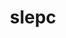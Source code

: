 ---
title: "slepc"
layout: cache
categories: [package, develop-2024-03-24]
meta: {"versions": ["3.20.2"], "compilers": ["cce@=15.0.1", "gcc@=11.4.0", "gcc@=9.4.0", "oneapi@=2023.2.0", "oneapi@=2024.0.0"], "oss": ["amzn2", "rhel8", "ubuntu20.04", "ubuntu22.04"], "platforms": ["linux"], "targets": ["neoverse_v1", "neoverse_v2", "ppc64le", "x86_64_v3", "x86_64_v4", "zen4"], "stacks": ["aws-pcluster-x86_64_v4", "e4s", "e4s-cray-rhel", "e4s-neoverse-v2", "e4s-neoverse_v1", "e4s-oneapi", "e4s-power", "e4s-rocm-external", "root"], "num_specs": 12, "num_specs_by_stack": {"aws-pcluster-x86_64_v4": 2, "root": 12, "e4s-cray-rhel": 1, "e4s-power": 2, "e4s-neoverse_v1": 1, "e4s-neoverse-v2": 1, "e4s": 2, "e4s-rocm-external": 2, "e4s-oneapi": 1}}
spec_details: [{"hash": "f3qb5cye7f22pwhub4i2zvzl5fmefitf", "compiler": "oneapi@=2023.2.0", "versions": ["3.20.2"], "os": "amzn2", "platform": "linux", "target": "x86_64_v3", "variants": ["~arpack", "~blopex", "build_system=generic", "~cuda", "~hpddm", "~rocm"], "stacks": ["aws-pcluster-x86_64_v4", "root"], "size": "-", "tarball": "https://binaries.spack.io/releases/develop-2024-03-24/build_cache/linux-amzn2-x86_64_v3/oneapi-2023.2.0/slepc-3.20.2/linux-amzn2-x86_64_v3-oneapi-2023.2.0-slepc-3.20.2-f3qb5cye7f22pwhub4i2zvzl5fmefitf.spack"}, {"hash": "3ymvuczskzjqum7t3kgcjcod3ni5oide", "compiler": "oneapi@=2023.2.0", "versions": ["3.20.2"], "os": "amzn2", "platform": "linux", "target": "x86_64_v4", "variants": ["~arpack", "~blopex", "build_system=generic", "~cuda", "~hpddm", "~rocm"], "stacks": ["aws-pcluster-x86_64_v4", "root"], "size": "-", "tarball": "https://binaries.spack.io/releases/develop-2024-03-24/build_cache/linux-amzn2-x86_64_v4/oneapi-2023.2.0/slepc-3.20.2/linux-amzn2-x86_64_v4-oneapi-2023.2.0-slepc-3.20.2-3ymvuczskzjqum7t3kgcjcod3ni5oide.spack"}, {"hash": "xnqh3vf5e5vhjitkzullz6ocxjoawawx", "compiler": "cce@=15.0.1", "versions": ["3.20.2"], "os": "rhel8", "platform": "linux", "target": "zen4", "variants": ["+arpack", "~blopex", "build_system=generic", "~cuda", "~hpddm", "~rocm"], "stacks": ["root", "e4s-cray-rhel"], "size": "-", "tarball": "https://binaries.spack.io/releases/develop-2024-03-24/build_cache/linux-rhel8-zen4/cce-15.0.1/slepc-3.20.2/linux-rhel8-zen4-cce-15.0.1-slepc-3.20.2-xnqh3vf5e5vhjitkzullz6ocxjoawawx.spack"}, {"hash": "gehqsv6apj24zfgsrgezlf5spzszavr3", "compiler": "gcc@=9.4.0", "versions": ["3.20.2"], "os": "ubuntu20.04", "platform": "linux", "target": "ppc64le", "variants": ["+arpack", "~blopex", "build_system=generic", "+cuda", "cuda_arch=70", "~hpddm", "~rocm"], "stacks": ["root", "e4s-power"], "size": "-", "tarball": "https://binaries.spack.io/releases/develop-2024-03-24/build_cache/linux-ubuntu20.04-ppc64le/gcc-9.4.0/slepc-3.20.2/linux-ubuntu20.04-ppc64le-gcc-9.4.0-slepc-3.20.2-gehqsv6apj24zfgsrgezlf5spzszavr3.spack"}, {"hash": "zzbjesjxom47r2r53d2pswd6wlg5inrt", "compiler": "gcc@=9.4.0", "versions": ["3.20.2"], "os": "ubuntu20.04", "platform": "linux", "target": "ppc64le", "variants": ["+arpack", "~blopex", "build_system=generic", "~cuda", "~hpddm", "~rocm"], "stacks": ["root", "e4s-power"], "size": "-", "tarball": "https://binaries.spack.io/releases/develop-2024-03-24/build_cache/linux-ubuntu20.04-ppc64le/gcc-9.4.0/slepc-3.20.2/linux-ubuntu20.04-ppc64le-gcc-9.4.0-slepc-3.20.2-zzbjesjxom47r2r53d2pswd6wlg5inrt.spack"}, {"hash": "dqy4x5uvhmjvgtluhdpqg5mamqmr55l4", "compiler": "gcc@=11.4.0", "versions": ["3.20.2"], "os": "ubuntu22.04", "platform": "linux", "target": "neoverse_v1", "variants": ["+arpack", "~blopex", "build_system=generic", "~cuda", "~hpddm", "~rocm"], "stacks": ["e4s-neoverse_v1", "root"], "size": "-", "tarball": "https://binaries.spack.io/releases/develop-2024-03-24/build_cache/linux-ubuntu22.04-neoverse_v1/gcc-11.4.0/slepc-3.20.2/linux-ubuntu22.04-neoverse_v1-gcc-11.4.0-slepc-3.20.2-dqy4x5uvhmjvgtluhdpqg5mamqmr55l4.spack"}, {"hash": "6nmifnytsygr34h7u6qdra55r2iapzqu", "compiler": "gcc@=11.4.0", "versions": ["3.20.2"], "os": "ubuntu22.04", "platform": "linux", "target": "neoverse_v2", "variants": ["+arpack", "~blopex", "build_system=generic", "~cuda", "~hpddm", "~rocm"], "stacks": ["root", "e4s-neoverse-v2"], "size": "-", "tarball": "https://binaries.spack.io/releases/develop-2024-03-24/build_cache/linux-ubuntu22.04-neoverse_v2/gcc-11.4.0/slepc-3.20.2/linux-ubuntu22.04-neoverse_v2-gcc-11.4.0-slepc-3.20.2-6nmifnytsygr34h7u6qdra55r2iapzqu.spack"}, {"hash": "hz3set2mdntl4f4nyb2cxt4vvc2qezz3", "compiler": "gcc@=11.4.0", "versions": ["3.20.2"], "os": "ubuntu22.04", "platform": "linux", "target": "x86_64_v3", "variants": ["+arpack", "~blopex", "build_system=generic", "~cuda", "~hpddm", "~rocm"], "stacks": ["root", "e4s"], "size": "-", "tarball": "https://binaries.spack.io/releases/develop-2024-03-24/build_cache/linux-ubuntu22.04-x86_64_v3/gcc-11.4.0/slepc-3.20.2/linux-ubuntu22.04-x86_64_v3-gcc-11.4.0-slepc-3.20.2-hz3set2mdntl4f4nyb2cxt4vvc2qezz3.spack"}, {"hash": "mnh3syj2casinzh2autr5cncmv2bqfdu", "compiler": "gcc@=11.4.0", "versions": ["3.20.2"], "os": "ubuntu22.04", "platform": "linux", "target": "x86_64_v3", "variants": ["amdgpu_target=gfx908", "+arpack", "~blopex", "build_system=generic", "~cuda", "~hpddm", "+rocm"], "stacks": ["root", "e4s-rocm-external"], "size": "-", "tarball": "https://binaries.spack.io/releases/develop-2024-03-24/build_cache/linux-ubuntu22.04-x86_64_v3/gcc-11.4.0/slepc-3.20.2/linux-ubuntu22.04-x86_64_v3-gcc-11.4.0-slepc-3.20.2-mnh3syj2casinzh2autr5cncmv2bqfdu.spack"}, {"hash": "kyskgldfhgyfpsgtktkklj5fmotxg3id", "compiler": "gcc@=11.4.0", "versions": ["3.20.2"], "os": "ubuntu22.04", "platform": "linux", "target": "x86_64_v3", "variants": ["+arpack", "~blopex", "build_system=generic", "~cuda", "~hpddm", "~rocm"], "stacks": ["root", "e4s"], "size": "-", "tarball": "https://binaries.spack.io/releases/develop-2024-03-24/build_cache/linux-ubuntu22.04-x86_64_v3/gcc-11.4.0/slepc-3.20.2/linux-ubuntu22.04-x86_64_v3-gcc-11.4.0-slepc-3.20.2-kyskgldfhgyfpsgtktkklj5fmotxg3id.spack"}, {"hash": "fskjibph5c4ommhs5uty656ninq3iii5", "compiler": "gcc@=11.4.0", "versions": ["3.20.2"], "os": "ubuntu22.04", "platform": "linux", "target": "x86_64_v3", "variants": ["amdgpu_target=gfx90a", "+arpack", "~blopex", "build_system=generic", "~cuda", "~hpddm", "+rocm"], "stacks": ["root", "e4s-rocm-external"], "size": "-", "tarball": "https://binaries.spack.io/releases/develop-2024-03-24/build_cache/linux-ubuntu22.04-x86_64_v3/gcc-11.4.0/slepc-3.20.2/linux-ubuntu22.04-x86_64_v3-gcc-11.4.0-slepc-3.20.2-fskjibph5c4ommhs5uty656ninq3iii5.spack"}, {"hash": "5mujswmazdgoa5dm32guuaxen4a5fmjc", "compiler": "oneapi@=2024.0.0", "versions": ["3.20.2"], "os": "ubuntu22.04", "platform": "linux", "target": "x86_64_v3", "variants": ["+arpack", "~blopex", "build_system=generic", "~cuda", "~hpddm", "~rocm"], "stacks": ["root", "e4s-oneapi"], "size": "-", "tarball": "https://binaries.spack.io/releases/develop-2024-03-24/build_cache/linux-ubuntu22.04-x86_64_v3/oneapi-2024.0.0/slepc-3.20.2/linux-ubuntu22.04-x86_64_v3-oneapi-2024.0.0-slepc-3.20.2-5mujswmazdgoa5dm32guuaxen4a5fmjc.spack"}]
---